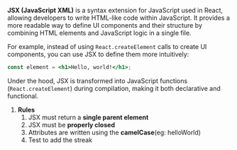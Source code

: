 **JSX (JavaScript XML)** is a syntax extension for JavaScript used in React, allowing developers to write HTML-like code within JavaScript. It provides a more readable way to define UI components and their structure by combining HTML elements and JavaScript logic in a single file.

For example, instead of using `React.createElement` calls to create UI components, you can use JSX to define them more intuitively:

```jsx
const element = <h1>Hello, world!</h1>;
```

Under the hood, JSX is transformed into JavaScript functions (`React.createElement`) during compilation, making it both declarative and functional.


1. **Rules**
	1. JSX must return a **single parent element**
	2. JSX must be  **properly closed**
	3. Attributes are written using the **camelCase**(eg: helloWorld)
	4. Test to add the streak
